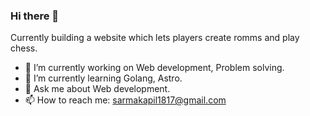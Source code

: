 ### Hi there 👋

<!--
**kapilsarma2002/kapilsarma2002** is a ✨ _special_ ✨ repository because its `README.md` (this file) appears on your GitHub profile.

Here are some ideas to get you started:
-->

Currently building a website which lets players create romms and play chess.

- 🔭 I’m currently working on Web development, Problem solving.
- 🌱 I’m currently learning Golang, Astro.
- 💬 Ask me about Web development.
- 📫 How to reach me: sarmakapil1817@gmail.com
